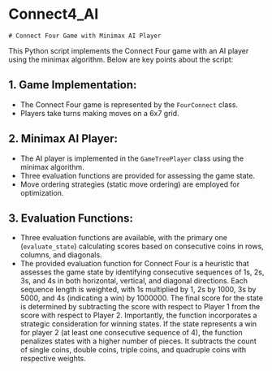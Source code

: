 # Connect4_AI
    # Connect Four Game with Minimax AI Player

This Python script implements the Connect Four game with an AI player using the minimax algorithm. Below are key points about the script:

## 1. Game Implementation:
   - The Connect Four game is represented by the `FourConnect` class.
   - Players take turns making moves on a 6x7 grid.

## 2. Minimax AI Player:
   - The AI player is implemented in the `GameTreePlayer` class using the minimax algorithm.
   - Three evaluation functions are provided for assessing the game state.
   - Move ordering strategies (static move ordering) are employed for optimization.

## 3. Evaluation Functions:
   - Three evaluation functions are available, with the primary one (`evaluate_state`) calculating scores based on consecutive coins in rows, columns, and diagonals.
   - The provided evaluation function for Connect Four is a heuristic that assesses the game state by identifying
      consecutive sequences of 1s, 2s, 3s, and 4s in both horizontal, vertical, and diagonal directions. Each
      sequence length is weighted, with 1s multiplied by 1, 2s by 1000, 3s by 5000, and 4s (indicating a win) by
      1000000. The final score for the state is determined by subtracting the score with respect to Player 1 from
      the score with respect to Player 2.
      Importantly, the function incorporates a strategic consideration for winning states. If the state represents a
      win for player 2 (at least one consecutive sequence of 4), the function penalizes states with a higher
      number of pieces. It subtracts the count of single coins, double coins, triple coins, and quadruple coins
      with respective weights.
